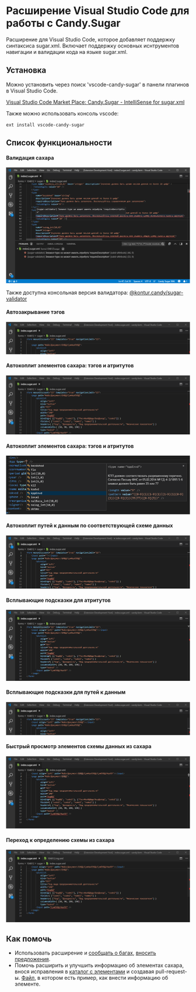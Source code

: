 # Расширение Visual Studio Code для работы с Candy.Sugar 

Расширение для Visual Studio Code, которое добавляет поддержку синтаксиса sugar.xml. 
Включает поддержку основных иснтрументов навигации и валидации кода на языке sugar.xml.

## Установка

Можно установить через поиск 'vscode-candy-sugar' в панели плагинов в Visual Studio Code.

[Visual Studio Code Market Place: Candy.Sugar - IntelliSense for sugar.xml](https://marketplace.visualstudio.com/items?itemName=tihonove.vscode-candy-sugar)

Также можно использовать консоль vscode:

```
ext install vscode-candy-sugar
```

## Список функциональности

#### Валидация сахара

![Validation example](https://raw.githubusercontent.com/tihonove/vscode-candy-sugar-extensions/master/docs/images/validations.png)

Также доступна консольная версия валидатора: 
[@kontur.candy/sugar-validator](https://www.npmjs.com/package/@kontur.candy/sugar-validator)


#### Автозакрывание тэгов
![Auto close tag example](https://raw.githubusercontent.com/tihonove/vscode-candy-sugar-extensions/master/docs/images/auto-close-tag.gif)


#### Автокоплит элементов сахара: тэгов и атритутов
![Auto close tag example](https://raw.githubusercontent.com/tihonove/vscode-candy-sugar-extensions/master/docs/images/element-and-attr-completion.gif)

#### Автокоплит элементов сахара: тэгов и атритутов
![User Defined Sugar Type Completion](https://raw.githubusercontent.com/tihonove/vscode-candy-sugar-extensions/master/docs/images/user-defined-sugar-type-completion.png)


#### Автокоплит путей к данным по соответствующей схеме данных
![Auto close tag example](https://raw.githubusercontent.com/tihonove/vscode-candy-sugar-extensions/master/docs/images/data-completion.gif)


#### Всплывающие подсказки для атритутов
![Auto close tag example](https://raw.githubusercontent.com/tihonove/vscode-candy-sugar-extensions/master/docs/images/attr-element-hint.gif)


#### Всплывающие подсказки для путей к данным
![Auto close tag example](https://raw.githubusercontent.com/tihonove/vscode-candy-sugar-extensions/master/docs/images/data-hint.gif)


#### Быстрый просмотр элементов схемы данных из сахара
![Auto close tag example](https://raw.githubusercontent.com/tihonove/vscode-candy-sugar-extensions/master/docs/images/data-peek-def.gif)


#### Переход к определению схемы из сахара
![Auto close tag example](https://raw.githubusercontent.com/tihonove/vscode-candy-sugar-extensions/master/docs/images/data-go-to-def.gif)


## Как помочь

* Использовать расширение и [сообщать о багах](https://github.com/tihonove/vscode-candy-sugar-extensions/issues/new?template=------------.md), [вносить предложения](https://github.com/tihonove/vscode-candy-sugar-extensions/issues/new).
* Помочь расширить и улучшить информацию об элементах сахара, внося исправления в [каталог с элементами](https://github.com/tihonove/vscode-candy-sugar-extensions/tree/master/server/src/SugarElements/DefaultSugarElementInfos) и создавая pull-request-ы. 
[Файл](https://github.com/tihonove/vscode-candy-sugar-extensions/blob/master/server/src/SugarElements/DefaultSugarElementInfos/DataElements/input.ts), в котором есть пример, как внести информацию об элементе. 
 
